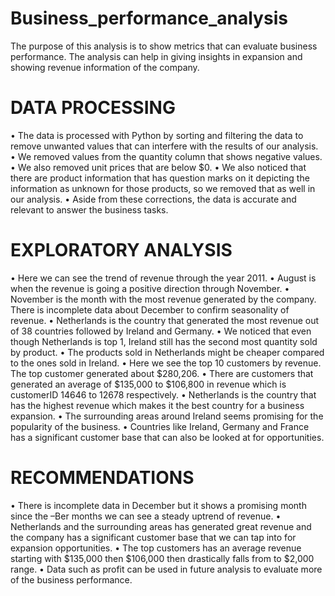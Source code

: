 # Business_performance_analysis
The purpose of this analysis is to show metrics that can evaluate business performance. The analysis can help in giving insights in expansion and showing revenue information of the company.

# DATA PROCESSING

•	The data is processed with Python by sorting and filtering the data to remove unwanted values that can interfere with the results of our analysis.  
•	We removed values from the quantity column that shows negative values. 
•	We also removed unit prices that are below $0. 
•	We also noticed that there are product information that has question marks on it depicting the information as unknown for those products, so we removed that as well in our analysis. 
•	Aside from these corrections, the data is accurate and relevant to answer the business tasks.

# EXPLORATORY ANALYSIS

•	Here we can see the trend of revenue through the year 2011. 
•	August is when the revenue is going a positive direction through November. 
•	November is the month with the most revenue generated by the company. There is incomplete data about December to confirm seasonality of revenue.
•	Netherlands is the country that generated the most revenue out of 38 countries followed by Ireland and Germany. 
•	We noticed that even though Netherlands is top 1, Ireland still has the second most quantity sold by product.
•	The products sold in Netherlands might be cheaper compared to the ones sold in Ireland.
•	Here we see the top 10 customers by revenue. The top customer generated about $280,206. 
•	There are customers that generated an average of $135,000 to $106,800 in revenue which is customerID 14646 to 12678 respectively. 
•	Netherlands is the country that has the highest revenue which makes it the best country for a business expansion. 
•	The surrounding areas around Ireland seems promising for the popularity of the business.
•	Countries like Ireland, Germany and France has a significant customer base that can also be looked at for opportunities.

# RECOMMENDATIONS

•	There is incomplete data in December but it shows a promising month since the –Ber months we can see a steady uptrend of revenue.
•	Netherlands and the surrounding areas has generated great revenue and the company has a significant customer base that we can tap into for expansion opportunities.
•	The top customers has an average revenue starting with $135,000 then $106,000 then drastically falls from to $2,000 range.
•	Data such as profit can be used in future analysis to evaluate more of the business performance.


